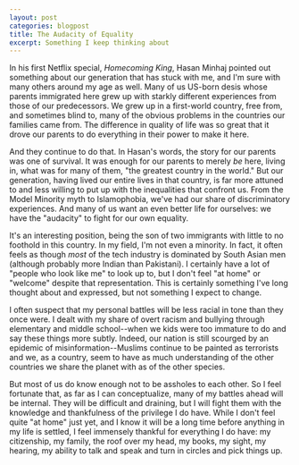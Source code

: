 ```yaml
---
layout: post
categories: blogpost
title: The Audacity of Equality
excerpt: Something I keep thinking about
---
```


In his first Netflix special, _Homecoming King_, Hasan Minhaj pointed out something about our generation that has stuck with me, and I'm sure with many others around my age as well. Many of us US-born desis whose parents immigrated here grew up with starkly different experiences from those of our predecessors. We grew up in a first-world country, free from, and sometimes blind to, many of the obvious problems in the countries our families came from. The difference in quality of life was so great that it drove our parents to do everything in their power to make it here.

And they continue to do that. In Hasan's words, the story for our parents was one of survival. It was enough for our parents to merely _be_ here, living in, what was for many of them, "the greatest country in the world." But our generation, having lived our entire lives in that country, is far more attuned to and less willing to put up with the inequalities that confront us. From the Model Minority myth to Islamophobia, we've had our share of discriminatory experiences. And many of us want an even better life for ourselves: we have the "audacity" to fight for our own equality.

It's an interesting position, being the son of two immigrants with little to no foothold in this country. In my field, I'm not even a minority. In fact, it often feels as though _most_ of the tech industry is dominated by South Asian men (although probably more Indian than Pakistani). I certainly have a lot of "people who look like me" to look up to, but I don't feel "at home" or "welcome" despite that representation. This is certainly something I've long thought about and expressed, but not something I expect to change.

I often suspect that my personal battles will be less racial in tone than they once were. I dealt with my share of overt racism and bullying through elementary and middle school--when we kids were too immature to do and say these things more subtly. Indeed, our nation is still scourged by an epidemic of misinformation--Muslims continue to be painted as terrorists and we, as a country, seem to have as much understanding of the other countries we share the planet with as of the other species.

But most of us do know enough not to be assholes to each other. So I feel fortunate that, as far as I can conceptualize, many of my battles ahead will be internal. They will be difficult and draining, but I will fight them with the knowledge and thankfulness of the privilege I do have. While I don't feel quite "at home" just yet, and I know it will be a long time before anything in my life is settled, I feel immensely thankful for everything I do have: my citizenship, my family, the roof over my head, my books, my sight, my hearing, my ability to talk and speak and turn in circles and pick things up. 

